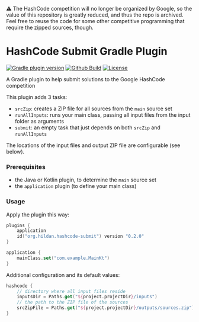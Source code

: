 ⚠️ The HashCode competition will no longer be organized by Google, so the value of this repository is greatly reduced, and thus the repo is archived. Feel free to reuse the code for some other competitive programming that require the zipped sources, though.


# HashCode Submit Gradle Plugin

[![Gradle plugin version](https://img.shields.io/maven-metadata/v/https/plugins.gradle.org/m2/org/hildan/hashcode-submit/org.hildan.hashcode-submit.gradle.plugin/maven-metadata.xml.svg?label=gradle&logo=gradle)](https://plugins.gradle.org/plugin/org.hildan.hashcode-submit)
[![Github Build](https://img.shields.io/github/actions/workflow/status/joffrey-bion/hashcode-submit-gradle-plugin/build.yml?label=build&logo=github)](https://github.com/joffrey-bion/hashcode-submit-gradle-plugin/actions/workflows/build.yml)
[![License](https://img.shields.io/badge/license-MIT-blue.svg)](https://github.com/joffrey-bion/hashcode-submit-gradle-plugin/blob/master/LICENSE)

A Gradle plugin to help submit solutions to the Google HashCode competition

This plugin adds 3 tasks:

* `srcZip`: creates a ZIP file for all sources from the `main` source set
* `runAllInputs`: runs your main class, passing all input files from the input folder as arguments
* `submit`: an empty task that just depends on both `srcZip` and `runAllInputs`

The locations of the input files and output ZIP file are configurable (see below).

### Prerequisites

* the Java or Kotlin plugin, to determine the `main` source set
* the `application` plugin (to define your main class)

### Usage

Apply the plugin this way:

```kotlin
plugins {
    application
    id("org.hildan.hashcode-submit") version "0.2.0"
}

application {
    mainClass.set("com.example.MainKt")
}
```

Additional configuration and its default values:

```kotlin
hashcode {
    // directory where all input files reside
    inputsDir = Paths.get("${project.projectDir}/inputs")
    // the path to the ZIP file of the sources
    srcZipFile = Paths.get("${project.projectDir}/outputs/sources.zip")
}
```
